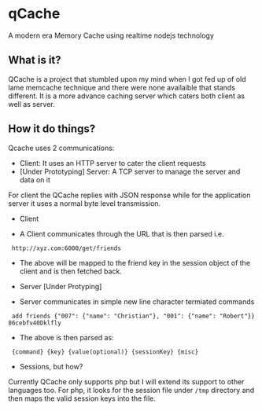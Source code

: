 qCache
======

A modern era Memory Cache using realtime nodejs technology

## What is it?

QCache is a project that stumbled upon my mind when I got fed up of old lame memcache technique and there were none availaible that stands different.
It is a more advance caching server which caters both client as well as server.

## How it do things?

Qcache uses 2 communications:

* Client: It uses an HTTP server to cater the client requests
* [Under Prototyping] Server: A TCP server to manage the server and data on it

For client the QCache replies with JSON response while for the application server it uses a normal byte level transmission.

* Client
 - A Client communicates through the URL that is then parsed i.e.

 ```
  http://xyz.com:6000/get/friends
 ```
- The above will be mapped to the friend key in the session object of the client and is then fetched back.

* Server [Under Protyping]
 - Server communicates in simple new line character termiated commands

 ```
  add friends {"007": {"name": "Christian"}, "001": {"name": "Robert"}} 86cebfv40Dklfly
 ```

 - The above is then parsed as:
 
 ```
  {command} {key} {value(optional)} {sessionKey} {misc}
 ```
 
* Sessions, but how?

Currently QCache only supports php but I will extend its support to other languages too. For php, it looks for the session file under ```/tmp``` directory and then maps the valid session keys into the file.


